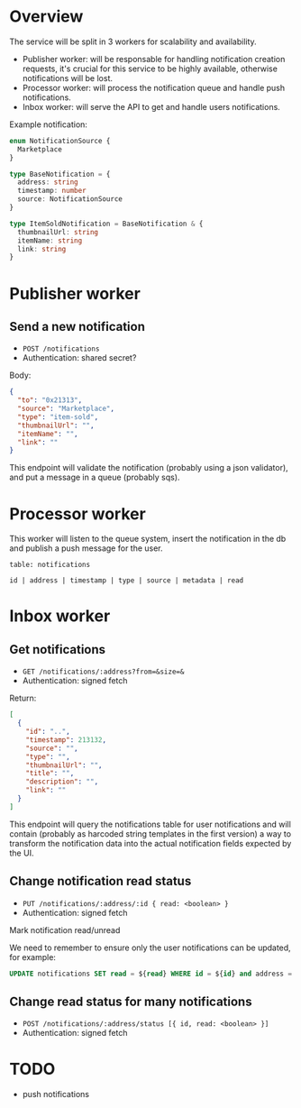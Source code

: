 # Overview

The service will be split in 3 workers for scalability and availability.

- Publisher worker: will be responsable for handling notification creation requests, it's crucial for this service to be highly available, otherwise notifications will be lost.
- Processor worker: will process the notification queue and handle push notifications.
- Inbox worker: will serve the API to get and handle users notifications.

Example notification:

```typescript
enum NotificationSource {
  Marketplace
}

type BaseNotification = {
  address: string
  timestamp: number
  source: NotificationSource
}

type ItemSoldNotification = BaseNotification & {
  thumbnailUrl: string
  itemName: string
  link: string
}
```

# Publisher worker

## Send a new notification

- `POST /notifications`
- Authentication: shared secret?

Body:
```json
{
  "to": "0x21313",
  "source": "Marketplace",
  "type": "item-sold",
  "thumbnailUrl": "",
  "itemName": "",
  "link": ""
}
```

This endpoint will validate the notification (probably using a json validator), and put a message in a queue (probably sqs).

# Processor worker

This worker will listen to the queue system, insert the notification in the db and publish a push message for the user.

```
table: notifications

id | address | timestamp | type | source | metadata | read
```

# Inbox worker

## Get notifications
- `GET /notifications/:address?from=&size=&`
- Authentication: signed fetch

Return:
```json
[
  {
    "id": "..",
    "timestamp": 213132,
    "source": "",
    "type": "",
    "thumbnailUrl": "",
    "title": "",
    "description": "",
    "link": ""
  }
]
```

This endpoint will query the notifications table for user notifications and will contain (probably as harcoded string templates in the first version) a way to transform the notification data into the actual notification fields expected by the UI.

## Change notification read status

- `PUT /notifications/:address/:id { read: <boolean> }`
- Authentication: signed fetch

Mark notification read/unread

We need to remember to ensure only the user notifications can be updated, for example:

```sql
UPDATE notifications SET read = ${read} WHERE id = ${id} and address = ${address}
```

## Change read status for many notifications

- `POST /notifications/:address/status [{ id, read: <boolean> }]`
- Authentication: signed fetch

# TODO

- push notifications
